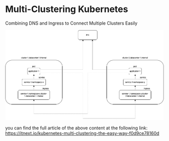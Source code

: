 # Multi-Clustering Kubernetes
Combining DNS and Ingress to Connect Multiple Clusters Easily

<p align="center">
  <img src="pictures/kubernetes-multi-clustering.drawio.png?raw=true" />
</p>

you can find the full article of the above content at the following link: https://itnext.io/kubernetes-multi-clustering-the-easy-way-f0d9ce78160d